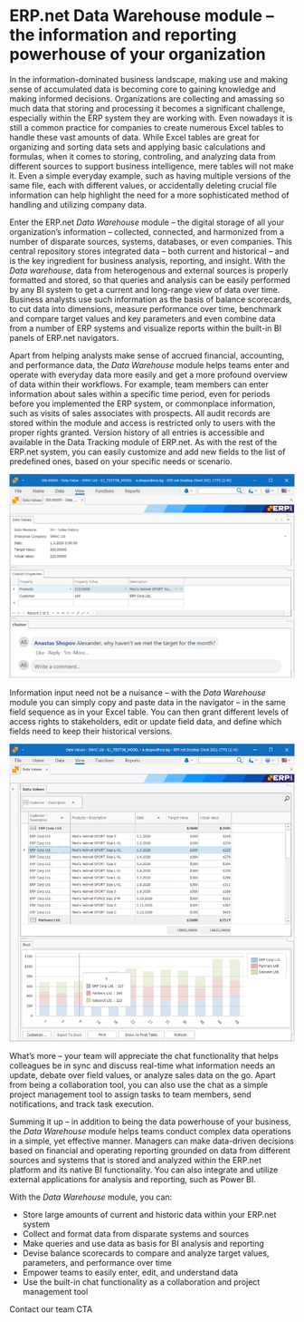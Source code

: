 #   ERP.net Data Warehouse module – the information and reporting powerhouse of your organization
In the information-dominated business landscape, making use and making sense of accumulated data is becoming core to gaining knowledge and making informed decisions. Organizations are collecting and amassing so much data that storing and processing it becomes a significant challenge, especially within the ERP system they are working with. Even nowadays it is still a common practice for companies to create numerous Excel tables to handle these vast amounts of data. While Excel tables are great for organizing and sorting data sets and applying basic calculations and formulas, when it comes to storing, controling, and analyzing data from different sources to support business intelligence, mere tables will not make it. Even a simple everyday example, such as having multiple versions of the same file, each with different values, or accidentally deleting crucial file information can help highlight the need for a more sophisticated method of handling and utilizing company data.

Enter the ERP.net *Data Warehouse* module – the digital storage of all your organization’s information – collected, connected, and harmonized from a number of disparate sources, systems, databases, or even companies. This central repository stores integrated data – both current and historical – and is the key ingredient for business analysis, reporting, and insight. With the *Data warehouse*, data from heterogenous and external sources is properly formatted and stored, so that queries and analysis can be easily performed by any BI system to get a current and long-range view of data over time. Business analysts use such information as the basis of balance scorecards, to cut data into dimensions, measure performance over time, benchmark and compare target values and key parameters and even combine data from a number of ERP systems and visualize reports within the built-in BI panels of ERP.net navigators.

Apart from helping analysts make sense of accrued financial, accounting, and performance data, the *Data Warehouse* module helps teams enter and operate with everyday data more easily and get a more profound overview of data within their workflows. For example, team members can enter information about sales within a specific time period, even for periods before you implemented the ERP system, or commonplace information, such as visits of sales associates with prospects. All audit records are stored within the module and access is restricted only to users with the proper rights granted. Version history of all entries is accessible and available in the Data Tracking module of ERP.net. As with the rest of the ERP.net system, you can easily customize and add new fields to the list of predefined ones, based on your specific needs or scenario.

![Data fields](screenshot%201.png)
 
Information input need not be a nuisance – with the *Data Warehouse* module you can simply copy and paste data in the navigator – in the same field sequence as in your Excel table. You can then grant different levels of access rights to stakeholders, edit or update field data, and define which fields need to keep their historical versions.

![Data input](screenshot%202.png)

What’s more – your team will appreciate the chat functionality that helps colleagues be in sync and discuss real-time what information needs an update, debate over field values, or analyze sales data on the go. Apart from being a collaboration tool, you can also use the chat as a simple project management tool to assign tasks to team members, send notifications, and track task execution.

Summing it up – in addition to being the data powerhouse of your business, the *Data Warehouse* module helps teams conduct complex data operations in a simple, yet effective manner. Managers can make data-driven decisions based on financial and operating reporting grounded on data from different sources and systems that is stored and analyzed within the ERP.net platform and its native BI functionality. You can also integrate and utilize external applications for analysis and reporting, such as Power BI.

With the *Data Warehouse* module, you can:
* Store large amounts of current and historic data within your ERP.net system
* Collect and format data from disparate systems and sources
* Make queries and use data as basis for BI analysis and reporting
* Devise balance scorecards to compare and analyze target values, parameters, and performance over time
* Empower teams to easily enter, edit, and understand data
* Use the built-in chat functionality as a collaboration and project management tool

Contact our team CTA

